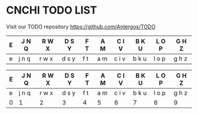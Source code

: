 # CNCHI TODO LIST

Visit our TODO repository https://github.com/Antergos/TODO

| E | J N Q |  R W X | D S Y | F T | A M | C I V | B K U | L O P | G H Z |
| -- | -- | -- | -- | -- | -- | -- | -- | -- | -- |
| e | j n q | r w x | d s y | f t | a m | c i v | b k u | l o p | g h z |


| E | J N Q | R W X | D S Y | F T | A M | C I V | B K U | L O P | G H Z |
| -- | -- | -- | -- | -- | -- | -- | -- | -- | -- |
| e | j n q | r w x | d s y | f t | a m | c i v | b k u | l o p | g h z |
| 0 |   1   |   2   |   3   |  4  |  5  |   6   |   7   |   8   |   9   |
